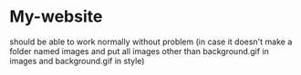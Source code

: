 # My-website
should be able to work normally without problem (in case it doesn't make a folder named images and put all images other than background.gif in images and background.gif in style)
